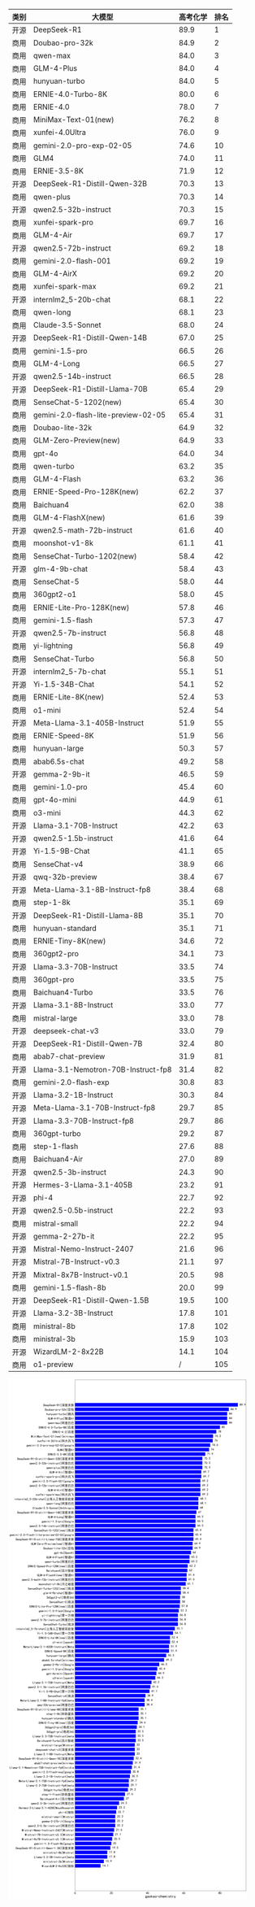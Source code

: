 
| 类别 | 大模型                         | 高考化学 | 排名 |
|-----|------------------------------|---------|----|
|开源|DeepSeek-R1|89.9|1|
|商用|Doubao-pro-32k|84.9|2|
|商用|qwen-max|84.0|3|
|商用|GLM-4-Plus|84.0|4|
|商用|hunyuan-turbo|84.0|5|
|商用|ERNIE-4.0-Turbo-8K|80.0|6|
|商用|ERNIE-4.0|78.0|7|
|商用|MiniMax-Text-01(new)|76.2|8|
|商用|xunfei-4.0Ultra|76.0|9|
|商用|gemini-2.0-pro-exp-02-05|74.6|10|
|商用|GLM4|74.0|11|
|商用|ERNIE-3.5-8K|71.9|12|
|开源|DeepSeek-R1-Distill-Qwen-32B|70.3|13|
|商用|qwen-plus|70.3|14|
|开源|qwen2.5-32b-instruct|70.3|15|
|商用|xunfei-spark-pro|69.7|16|
|商用|GLM-4-Air|69.7|17|
|开源|qwen2.5-72b-instruct|69.2|18|
|商用|gemini-2.0-flash-001|69.2|19|
|商用|GLM-4-AirX|69.2|20|
|商用|xunfei-spark-max|69.2|21|
|开源|internlm2_5-20b-chat|68.1|22|
|商用|qwen-long|68.1|23|
|商用|Claude-3.5-Sonnet|68.0|24|
|开源|DeepSeek-R1-Distill-Qwen-14B|67.0|25|
|商用|gemini-1.5-pro|66.5|26|
|商用|GLM-4-Long|66.5|27|
|开源|qwen2.5-14b-instruct|66.5|28|
|开源|DeepSeek-R1-Distill-Llama-70B|65.4|29|
|商用|SenseChat-5-1202(new)|65.4|30|
|商用|gemini-2.0-flash-lite-preview-02-05|65.4|31|
|商用|Doubao-lite-32k|64.9|32|
|商用|GLM-Zero-Preview(new)|64.9|33|
|商用|gpt-4o|64.0|34|
|商用|qwen-turbo|63.2|35|
|商用|GLM-4-Flash|63.2|36|
|商用|ERNIE-Speed-Pro-128K(new)|62.2|37|
|商用|Baichuan4|62.0|38|
|商用|GLM-4-FlashX(new)|61.6|39|
|开源|qwen2.5-math-72b-instruct|61.6|40|
|商用|moonshot-v1-8k|61.1|41|
|商用|SenseChat-Turbo-1202(new)|58.4|42|
|开源|glm-4-9b-chat|58.4|43|
|商用|SenseChat-5|58.0|44|
|商用|360gpt2-o1|58.0|45|
|商用|ERNIE-Lite-Pro-128K(new)|57.8|46|
|商用|gemini-1.5-flash|57.3|47|
|开源|qwen2.5-7b-instruct|56.8|48|
|商用|yi-lightning|56.8|49|
|商用|SenseChat-Turbo|56.8|50|
|开源|internlm2_5-7b-chat|55.1|51|
|开源|Yi-1.5-34B-Chat|54.1|52|
|商用|ERNIE-Lite-8K(new)|52.4|53|
|商用|o1-mini|52.4|54|
|开源|Meta-Llama-3.1-405B-Instruct|51.9|55|
|商用|ERNIE-Speed-8K|51.9|56|
|商用|hunyuan-large|50.3|57|
|商用|abab6.5s-chat|49.2|58|
|开源|gemma-2-9b-it|46.5|59|
|商用|gemini-1.0-pro|45.4|60|
|商用|gpt-4o-mini|44.9|61|
|商用|o3-mini|44.3|62|
|开源|Llama-3.1-70B-Instruct|42.2|63|
|开源|qwen2.5-1.5b-instruct|41.6|64|
|开源|Yi-1.5-9B-Chat|41.1|65|
|商用|SenseChat-v4|38.9|66|
|开源|qwq-32b-preview|38.4|67|
|开源|Meta-Llama-3.1-8B-Instruct-fp8|38.4|68|
|商用|step-1-8k|35.1|69|
|开源|DeepSeek-R1-Distill-Llama-8B|35.1|70|
|商用|hunyuan-standard|35.1|71|
|商用|ERNIE-Tiny-8K(new)|34.6|72|
|商用|360gpt2-pro|34.1|73|
|开源|Llama-3.3-70B-Instruct|33.5|74|
|商用|360gpt-pro|33.5|75|
|商用|Baichuan4-Turbo|33.5|76|
|开源|Llama-3.1-8B-Instruct|33.0|77|
|商用|mistral-large|33.0|78|
|开源|deepseek-chat-v3|33.0|79|
|开源|DeepSeek-R1-Distill-Qwen-7B|32.4|80|
|商用|abab7-chat-preview|31.9|81|
|开源|Llama-3.1-Nemotron-70B-Instruct-fp8|31.4|82|
|商用|gemini-2.0-flash-exp|30.8|83|
|开源|Llama-3.2-1B-Instruct|30.3|84|
|开源|Meta-Llama-3.1-70B-Instruct-fp8|29.7|85|
|开源|Llama-3.3-70B-Instruct-fp8|29.7|86|
|商用|360gpt-turbo|29.2|87|
|商用|step-1-flash|27.6|88|
|商用|Baichuan4-Air|27.0|89|
|开源|qwen2.5-3b-instruct|24.3|90|
|开源|Hermes-3-Llama-3.1-405B|23.2|91|
|开源|phi-4|22.7|92|
|开源|qwen2.5-0.5b-instruct|22.2|93|
|商用|mistral-small|22.2|94|
|开源|gemma-2-27b-it|22.2|95|
|开源|Mistral-Nemo-Instruct-2407|21.6|96|
|开源|Mistral-7B-Instruct-v0.3|21.1|97|
|开源|Mixtral-8x7B-Instruct-v0.1|20.5|98|
|商用|gemini-1.5-flash-8b|20.0|99|
|开源|DeepSeek-R1-Distill-Qwen-1.5B|19.5|100|
|开源|Llama-3.2-3B-Instruct|17.8|101|
|商用|ministral-8b|17.8|102|
|商用|ministral-3b|15.9|103|
|开源|WizardLM-2-8x22B|14.1|104|
|商用|o1-preview|/|105|


![lin](../pic/gaokao-chemistry.png)
